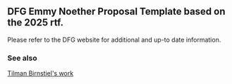 ## DFG Emmy Noether Proposal Template based on the 2025 rtf.

Please refer to the DFG website for additional and up-to date information.

### See also

[Tilman Birnstiel's work](https://github.com/birnstiel/emmynoether_template)